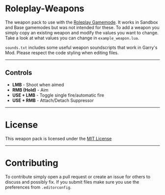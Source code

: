 # Roleplay-Weapons
The weapon pack to use with the [Roleplay Gamemode](https://github.com/Arkten/Roleplay). It works in Sandbox and Base gamemodes but was not intended for these.
To add a weapon you simply copy an existing weapon and modify the values you want to change. Take a look at what values you can change in `example_weapon.lua`.

`sounds.txt` includes some useful weapon soundscripts that work in Garry's Mod.
Please respect the code styling when editing files.

---
## Controls
- **LMB** - Shoot when aimed
- **RMB (Hold)** - Aim
- **USE + LMB** - Toggle single fire/automatic fire
- **USE + RMB** - Attach/Detach Suppressor

---
# License
This weapon pack is licensed under the [MIT License](https://github.com/Arkten/Roleplay-Weapons/blob/master/LICENSE)

---
# Contributing
To contribute simply open a pull request or create an issue for others to discuss and possibly fix.
If you submit files make sure you use the preferences from `.editorconfig`.
